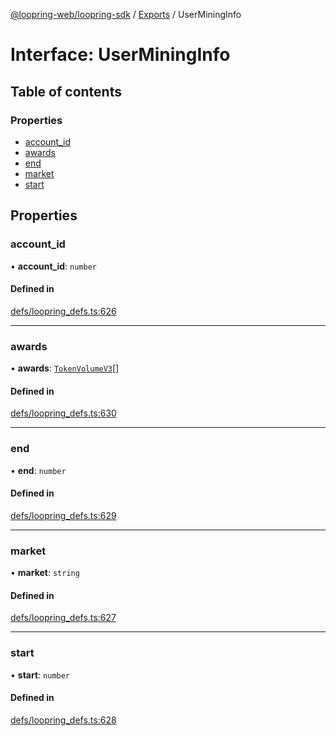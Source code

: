 [@loopring-web/loopring-sdk](../README.md) / [Exports](../modules.md) / UserMiningInfo

# Interface: UserMiningInfo

## Table of contents

### Properties

- [account\_id](UserMiningInfo.md#account_id)
- [awards](UserMiningInfo.md#awards)
- [end](UserMiningInfo.md#end)
- [market](UserMiningInfo.md#market)
- [start](UserMiningInfo.md#start)

## Properties

### account\_id

• **account\_id**: `number`

#### Defined in

[defs/loopring_defs.ts:626](https://github.com/Loopring/loopring_sdk/blob/1b21a8d/src/defs/loopring_defs.ts#L626)

___

### awards

• **awards**: [`TokenVolumeV3`](TokenVolumeV3.md)[]

#### Defined in

[defs/loopring_defs.ts:630](https://github.com/Loopring/loopring_sdk/blob/1b21a8d/src/defs/loopring_defs.ts#L630)

___

### end

• **end**: `number`

#### Defined in

[defs/loopring_defs.ts:629](https://github.com/Loopring/loopring_sdk/blob/1b21a8d/src/defs/loopring_defs.ts#L629)

___

### market

• **market**: `string`

#### Defined in

[defs/loopring_defs.ts:627](https://github.com/Loopring/loopring_sdk/blob/1b21a8d/src/defs/loopring_defs.ts#L627)

___

### start

• **start**: `number`

#### Defined in

[defs/loopring_defs.ts:628](https://github.com/Loopring/loopring_sdk/blob/1b21a8d/src/defs/loopring_defs.ts#L628)
